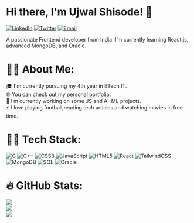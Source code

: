 # Hi there, I'm Ujwal Shisode! 👋

[![LinkedIn](https://img.shields.io/badge/LinkedIn-%230077B5.svg?logo=linkedin&logoColor=white)](https://www.linkedin.com/in/ujjwal-shisode-241abb250/) 
[![Twitter](https://img.shields.io/badge/Twitter-%230077B5.svg?logo=twitter&logoColor=white)](https://twitter.com/ujwal_shisode)
[![Email](https://img.shields.io/badge/Email-red?style=flat-square&logo=gmail)](mailto:ujjwalshisode0077@gmail.com)

A passionate Frontend developer from India. I’m currently learning React.js, advanced MongoDB, and Oracle.

# 🙋‍♂️ About Me:
🎓 I'm currently pursuing my 4th year in BTech IT.<br>
🌐 You can check out my [personal portfolio](https://ujwal-shisode-portfolio.vercel.app/).<br>
🔭 I’m currently working on some JS and AI-ML projects.<br>
⚡ I love playing football,reading tech articles and watching movies in free time.


# 🧑‍💻 Tech Stack:
![C](https://img.shields.io/badge/c-%2300599C.svg?style=for-the-badge&logo=c&logoColor=white) 
![C++](https://img.shields.io/badge/c++-%2300599C.svg?style=for-the-badge&logo=c%2B%2B&logoColor=white) 
![CSS3](https://img.shields.io/badge/css3-%231572B6.svg?style=for-the-badge&logo=css3&logoColor=white) 
![JavaScript](https://img.shields.io/badge/javascript-%23323330.svg?style=for-the-badge&logo=javascript&logoColor=%23F7DF1E) 
![HTML5](https://img.shields.io/badge/html5-%23E34F26.svg?style=for-the-badge&logo=html5&logoColor=white) 
![React](https://img.shields.io/badge/react-%2320232a.svg?style=for-the-badge&logo=react&logoColor=%2361DAFB) 
![TailwindCSS](https://img.shields.io/badge/tailwindcss-%2338B2AC.svg?style=for-the-badge&logo=tailwind-css&logoColor=white)
![MongoDB](https://img.shields.io/badge/mongodb-%2347A248.svg?style=for-the-badge&logo=mongodb&logoColor=white)
![SQL](https://img.shields.io/badge/sql-%2300f.svg?style=for-the-badge&logo=sql&logoColor=white)
![Oracle](https://img.shields.io/badge/oracle-%23F00000.svg?style=for-the-badge&logo=oracle&logoColor=white)

# 🔥 GitHub Stats:
![](https://github-readme-stats.vercel.app/api?username=ujwal0077&theme=dark&hide_border=false&include_all_commits=false&count_private=false)<br/>
![](https://github-readme-streak-stats.herokuapp.com/?user=ujwal0077&theme=dark&hide_border=false)<br/>
![](https://github-readme-stats.vercel.app/api/top-langs/?username=ujwal0077&theme=dark&hide_border=false&include_all_commits=false&count_private=false&layout=compact)

<!-- Proudly created with GPRM ( https://gprm.itsvg.in ) -->
